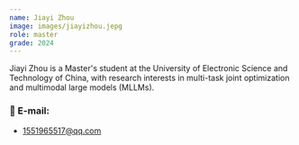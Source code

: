 ```yaml
---
name: Jiayi Zhou
image: images/jiayizhou.jepg
role: master
grade: 2024
---
```


Jiayi Zhou is a Master's student at the University of Electronic Science and Technology of China, with research interests in multi-task joint optimization and multimodal large models (MLLMs).                 
### 📧 E-mail:
- 1551965517@qq.com
